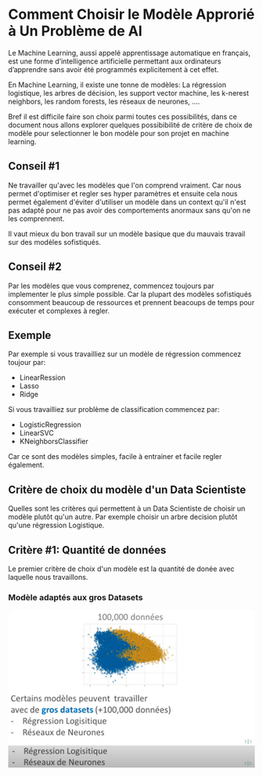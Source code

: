 # Comment Choisir le Modèle Approrié à Un Problème de AI

Le Machine Learning, aussi appelé apprentissage automatique en français, est une forme d’intelligence artificielle permettant aux ordinateurs d’apprendre sans avoir été programmés explicitement à cet effet.

En Machine Learning, il existe une tonne de modèles: La régression logistique, les arbres de décision,
les support vector machine, les k-nerest neighbors, les random forests, les réseaux de neurones, ....

Bref il est difficile faire son choix parmi toutes ces possibilités, dans ce document nous allons explorer quelques possibibilité de critère de choix de modèle pour selectionner le bon modèle pour son projet en machine learning.

## Conseil #1

Ne travailler qu'avec les modèles que l'on comprend vraiment. Car nous permet d'optimiser et regler ses hyper paramètres et ensuite cela nous permet également d'éviter d'utiliser un modèle dans un context qu'il n'est pas adapté pour ne pas avoir des comportements anormaux sans qu'on ne les comprennent.

Il vaut mieux du bon travail sur un modèle basique que du mauvais travail sur des modèles sofistiqués.

## Conseil #2

Par les modèles que vous comprenez, commencez toujours par implementer le plus simple possible. Car la plupart des modèles sofistiqués consomment beaucoup de ressources et prennent beacoups de temps pour exécuter et complexes à regler.

## Exemple

Par exemple si vous travailliez sur un modèle de régression commencez toujour par:
* LinearRession
* Lasso
* Ridge
  
Si vous travailliez sur problème de classification commencez par:
* LogisticRegression
* LinearSVC
* KNeighborsClassifier
  
Car ce sont des modèles simples, facile à entrainer et facile regler également.

## Critère de choix du modèle d'un Data Scientiste
Quelles sont les critères qui permettent à un Data Scientiste de choisir un modèle plutôt qu'un autre.
Par exemple choisir un arbre decision plutôt qu'une régression Logistique.

## Critère #1: Quantité de données

Le premier critère de choix d'un modèle est la quantité de donée avec laquelle nous travaillons.

### Modèle adaptés aux gros Datasets

![image 1](images/1.png)
![image 2](images/2.png)
